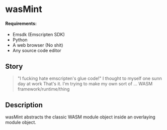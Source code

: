 # wasMint
#### Requirements:
- Emsdk (Emscripten SDK)
- Python
- A web browser (No shit)
- Any source code editor

## Story
> "I fucking hate emscripten's glue code!" I thought to myself one sunn day at work
> That's it. I'm trying to make my own sort of ... WASM framework/runtime/thing

## Description
wasMint abstracts the classic WASM module object inside an overlaying module object.
